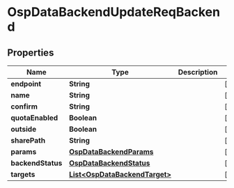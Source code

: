 # OspDataBackendUpdateReqBackend

## Properties
Name | Type | Description | Notes
------------ | ------------- | ------------- | -------------
**endpoint** | **String** |  |  [optional]
**name** | **String** |  |  [optional]
**confirm** | **String** |  |  [optional]
**quotaEnabled** | **Boolean** |  |  [optional]
**outside** | **Boolean** |  |  [optional]
**sharePath** | **String** |  |  [optional]
**params** | [**OspDataBackendParams**](OspDataBackendParams.md) |  |  [optional]
**backendStatus** | [**OspDataBackendStatus**](OspDataBackendStatus.md) |  |  [optional]
**targets** | [**List&lt;OspDataBackendTarget&gt;**](OspDataBackendTarget.md) |  |  [optional]
